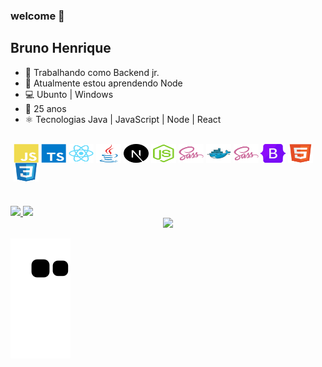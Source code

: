 ### welcome 👋
## Bruno Henrique

- 🔭 Trabalhando como Backend jr.
- 🌱 Atualmente estou aprendendo Node 
- 💻 Ubunto | Windows
- 👦 25 anos
- ⚛ Tecnologias Java | JavaScript | Node | React

<div style="display: inline_block; margin:5px!important;"><br>
  <img align="center" alt="" height="30" width="40" src="https://raw.githubusercontent.com/devicons/devicon/master/icons/javascript/javascript-plain.svg">
  <img align="center" alt="" height="30" width="40" src="https://raw.githubusercontent.com/devicons/devicon/master/icons/typescript/typescript-plain.svg">
  <img align="center" alt="" height="30" width="40" src="https://raw.githubusercontent.com/devicons/devicon/master/icons/react/react-original.svg">
  
  <img align="center" alt="" height="30" width="40" src="https://raw.githubusercontent.com/devicons/devicon/master/icons/java/java-original.svg">
  <img align="center" alt="" height="30" width="40" src="https://raw.githubusercontent.com/devicons/devicon/master/icons/nextjs/nextjs-original.svg">
  <img align="center" alt="" height="30" width="40" src="https://raw.githubusercontent.com/devicons/devicon/master/icons/nodejs/nodejs-original.svg">
  <img align="center" alt="" height="30" width="40" src="https://raw.githubusercontent.com/devicons/devicon/master/icons/sass/sass-original.svg">
   <img align="center" alt="" height="30" width="40" src="https://raw.githubusercontent.com/devicons/devicon/master/icons/docker/docker-original.svg">
   <img align="center" alt="" height="30" width="40" src="https://raw.githubusercontent.com/devicons/devicon/master/icons/sass/sass-original.svg">
    <img align="center" alt="" height="30" width="40" src="https://raw.githubusercontent.com/devicons/devicon/master/icons/bootstrap/bootstrap-original.svg">
  <img align="center" alt="" height="30" width="40" src="https://raw.githubusercontent.com/devicons/devicon/master/icons/html5/html5-original.svg">
  <img align="center" alt="" height="30" width="40" src="https://raw.githubusercontent.com/devicons/devicon/master/icons/css3/css3-original.svg">
  
</div>

# 
<div style="display:flex;">
<a href="https://github.com/Brunohpc">
<img height="180em" src="https://github-readme-stats.vercel.app/api/top-langs/?username=Brunohpc&layout=compact&langs_count=7&theme=dracula"/>
<img height="180em" src="https://github-readme-stats.vercel.app/api?username=Brunohpc&show_icons=true&theme=dracula&include_all_commits=true&count_private=true"/>
</div>

<div style="display:flex;align-items:center;justify-content:center;">
<a href="https://www.linkedin.com/in/bruno-henrique-prado-cardoso-426335186/" target="_blank"><img src="https://img.shields.io/badge/-LinkedIn-%230077B5?style=for-the-badge&logo=linkedin&logoColor=white" target="_blank"></a>   
</div>

![Snake animation](https://github.com/Brunohpc/Brunohpc/blob/output/github-contribution-grid-snake.svg)
